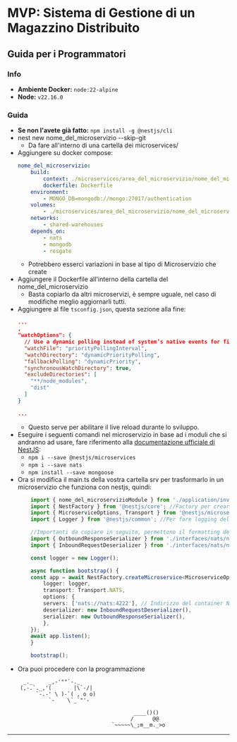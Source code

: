 # MVP: Sistema di Gestione di un Magazzino Distribuito

## Guida per i Programmatori

### Info

- **Ambiente Docker:** `node:22-alpine`
- **Node:** `v22.16.0`

### Guida

- **Se non l'avete già fatto:** ```npm install -g @nestjs/cli```
- nest new nome_del_microservizio --skip-git
  - Da fare all'interno di una cartella dei microservices/
- Aggiungere su docker compose:
    ```yaml
    nome_del_microservizio:
        build:
            context: ./microservices/area_del_microservizio/nome_del_microservizio
            dockerfile: Dockerfile
        environment:
            - MONGO_DB=mongodb://mongo:27017/authentication
        volumes:
            - ./microservices/area_del_microservizio/nome_del_microservizio/src:/usr/src/app/src
        networks:
            - shared-warehouses
        depends_on:
            - nats
            - mongodb
            - resgate
     ```
  - Potrebbero esserci variazioni in base al tipo di Microservizio che create
- Aggiungere il Dockerfile all'interno della cartella del nome_del_microservizio
  - Basta copiarlo da altri microservizi, è sempre uguale, nel caso di modifiche meglio aggiornarli tutti.
- Aggiungere al file `tsconfig.json`, questa sezione alla fine:
  ```json
  ...
  ,
  "watchOptions": {
    // Use a dynamic polling instead of system’s native events for file changes.
    "watchFile": "priorityPollingInterval",
    "watchDirectory": "dynamicPriorityPolling",
    "fallbackPolling": "dynamicPriority",
    "synchronousWatchDirectory": true,
    "excludeDirectories": [
      "**/node_modules",
      "dist"
    ]
  }

  ...
  ```
  - Questo serve per abilitare il live reload durante lo sviluppo.
- Eseguire i seguenti comandi nel microservizio in base ad i moduli che si andranno ad usare, fare riferimento alla [documentazione ufficiale di NestJS](https://docs.nestjs.com/):
  - ```npm i --save @nestjs/microservices```
  - ```npm i --save nats```
  - ```npm install --save mongoose```
- Ora si modifica il main.ts della vostra cartella srv per trasformarlo in un microservizio che funziona con nestjs, quindi:
    ```ts
        import { nome_del_microservizioModule } from './application/inventory.module'; //Modulo Principale
        import { NestFactory } from '@nestjs/core'; //Factory per creare il servizio nest
        import { MicroserviceOptions, Transport } from '@nestjs/microservices'; //Opzioni
        import { Logger } from '@nestjs/common'; //Per fare logging del microservizio

        //Importanti da copiare in seguito, permettono il formatting dei messaggi in entrata ed uscita a nats
        import { OutboundResponseSerializer } from './interfaces/nats/natsMessagesFormatters/outbound-response.serializer';
        import { InboundRequestDeserializer } from './interfaces/nats/natsMessagesFormatters/inbound-response.deserializer';

        const logger = new Logger();

        async function bootstrap() {
        const app = await NestFactory.createMicroservice<MicroserviceOptions>(InventoryModule, {
            logger: logger,
            transport: Transport.NATS,
            options: {
            servers: ['nats://nats:4222'], // Indirizzo del container NATS
            deserializer: new InboundRequestDeserializer(),
            serializer: new OutboundResponseSerializer(),
            },
        });
        await app.listen();
        }

        bootstrap();

    ```
- Ora puoi procedere con la programmazione
```
     _._     _,-'""`-._
    (,-.`._,'(       |\`-/|
         `-.-' \ )-`( , o o)
             `-    \`_`"'-   
                    
                                        ____()()
                                       /      @@
                                 `~~~~~\_;m__m._>o    

```

---